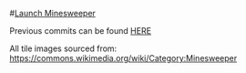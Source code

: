 #[Launch Minesweeper](./index.html)

Previous commits can be found [HERE](https://git.generalassemb.ly/forrest217/projects/tree/master/minesweeper)





All tile images sourced from:
https://commons.wikimedia.org/wiki/Category:Minesweeper